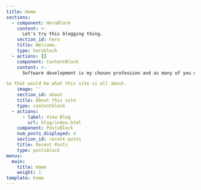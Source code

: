 ```yaml
---
title: Home
sections:
  - component: HeroBlock
    content: >-
      Let's try this blogging thing. 
    section_id: hero
    title: Welcome.
    type: heroblock
  - actions: []
    component: ContentBlock
    content: >-
      Software development is my chosen profession and as many of you may know this comes with tinkering with code even outside office    hours. Since a while I felt I was missing a medium where I could collect my thoughts and share with a bigger audience. Secretly I'm also hoping, this will also help to concentrate on less but more accomplished pet-projects. 

So that would be what this site is all about.
    image: ''
    section_id: about
    title: About this site
    type: contentblock
  - actions:
      - label: View Blog
        url: blog/index.html
    component: PostsBlock
    num_posts_displayed: 4
    section_id: recent-posts
    title: Recent Posts
    type: postsblock
menus:
  main:
    title: Home
    weight: 1
template: home
---
```


